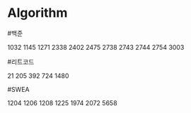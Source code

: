 # Algorithm

#백준

1032
1145
1271
2338
2402
2475
2738
2743
2744
2754
3003

#리트코드

21
205
392
724
1480

#SWEA

1204
1206
1208
1225
1974
2072
5658
